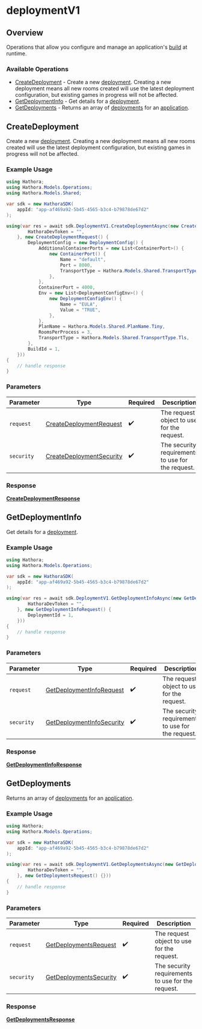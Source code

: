 # deploymentV1

## Overview

Operations that allow you configure and manage an application's [build](https://hathora.dev/docs/concepts/hathora-entities#build) at runtime.

### Available Operations

* [CreateDeployment](#createdeployment) - Create a new [deployment](https://hathora.dev/docs/concepts/hathora-entities#deployment). Creating a new deployment means all new rooms created will use the latest deployment configuration, but existing games in progress will not be affected.
* [GetDeploymentInfo](#getdeploymentinfo) - Get details for a [deployment](https://hathora.dev/docs/concepts/hathora-entities#deployment).
* [GetDeployments](#getdeployments) - Returns an array of [deployments](https://hathora.dev/docs/concepts/hathora-entities#deployment) for an [application](https://hathora.dev/docs/concepts/hathora-entities#application).

## CreateDeployment

Create a new [deployment](https://hathora.dev/docs/concepts/hathora-entities#deployment). Creating a new deployment means all new rooms created will use the latest deployment configuration, but existing games in progress will not be affected.

### Example Usage

```csharp
using Hathora;
using Hathora.Models.Operations;
using Hathora.Models.Shared;

var sdk = new HathoraSDK(
    appId: "app-af469a92-5b45-4565-b3c4-b79878de67d2"
);

using(var res = await sdk.DeploymentV1.CreateDeploymentAsync(new CreateDeploymentSecurity() {
        HathoraDevToken = "",
    }, new CreateDeploymentRequest() {
        DeploymentConfig = new DeploymentConfig() {
            AdditionalContainerPorts = new List<ContainerPort>() {
                new ContainerPort() {
                    Name = "default",
                    Port = 8000,
                    TransportType = Hathora.Models.Shared.TransportType.Udp,
                },
            },
            ContainerPort = 4000,
            Env = new List<DeploymentConfigEnv>() {
                new DeploymentConfigEnv() {
                    Name = "EULA",
                    Value = "TRUE",
                },
            },
            PlanName = Hathora.Models.Shared.PlanName.Tiny,
            RoomsPerProcess = 3,
            TransportType = Hathora.Models.Shared.TransportType.Tls,
        },
        BuildId = 1,
    }))
{
    // handle response
}
```

### Parameters

| Parameter                                                                       | Type                                                                            | Required                                                                        | Description                                                                     |
| ------------------------------------------------------------------------------- | ------------------------------------------------------------------------------- | ------------------------------------------------------------------------------- | ------------------------------------------------------------------------------- |
| `request`                                                                       | [CreateDeploymentRequest](../../models/operations/CreateDeploymentRequest.md)   | :heavy_check_mark:                                                              | The request object to use for the request.                                      |
| `security`                                                                      | [CreateDeploymentSecurity](../../models/operations/CreateDeploymentSecurity.md) | :heavy_check_mark:                                                              | The security requirements to use for the request.                               |


### Response

**[CreateDeploymentResponse](../../models/operations/CreateDeploymentResponse.md)**


## GetDeploymentInfo

Get details for a [deployment](https://hathora.dev/docs/concepts/hathora-entities#deployment).

### Example Usage

```csharp
using Hathora;
using Hathora.Models.Operations;

var sdk = new HathoraSDK(
    appId: "app-af469a92-5b45-4565-b3c4-b79878de67d2"
);

using(var res = await sdk.DeploymentV1.GetDeploymentInfoAsync(new GetDeploymentInfoSecurity() {
        HathoraDevToken = "",
    }, new GetDeploymentInfoRequest() {
        DeploymentId = 1,
    }))
{
    // handle response
}
```

### Parameters

| Parameter                                                                         | Type                                                                              | Required                                                                          | Description                                                                       |
| --------------------------------------------------------------------------------- | --------------------------------------------------------------------------------- | --------------------------------------------------------------------------------- | --------------------------------------------------------------------------------- |
| `request`                                                                         | [GetDeploymentInfoRequest](../../models/operations/GetDeploymentInfoRequest.md)   | :heavy_check_mark:                                                                | The request object to use for the request.                                        |
| `security`                                                                        | [GetDeploymentInfoSecurity](../../models/operations/GetDeploymentInfoSecurity.md) | :heavy_check_mark:                                                                | The security requirements to use for the request.                                 |


### Response

**[GetDeploymentInfoResponse](../../models/operations/GetDeploymentInfoResponse.md)**


## GetDeployments

Returns an array of [deployments](https://hathora.dev/docs/concepts/hathora-entities#deployment) for an [application](https://hathora.dev/docs/concepts/hathora-entities#application).

### Example Usage

```csharp
using Hathora;
using Hathora.Models.Operations;

var sdk = new HathoraSDK(
    appId: "app-af469a92-5b45-4565-b3c4-b79878de67d2"
);

using(var res = await sdk.DeploymentV1.GetDeploymentsAsync(new GetDeploymentsSecurity() {
        HathoraDevToken = "",
    }, new GetDeploymentsRequest() {}))
{
    // handle response
}
```

### Parameters

| Parameter                                                                   | Type                                                                        | Required                                                                    | Description                                                                 |
| --------------------------------------------------------------------------- | --------------------------------------------------------------------------- | --------------------------------------------------------------------------- | --------------------------------------------------------------------------- |
| `request`                                                                   | [GetDeploymentsRequest](../../models/operations/GetDeploymentsRequest.md)   | :heavy_check_mark:                                                          | The request object to use for the request.                                  |
| `security`                                                                  | [GetDeploymentsSecurity](../../models/operations/GetDeploymentsSecurity.md) | :heavy_check_mark:                                                          | The security requirements to use for the request.                           |


### Response

**[GetDeploymentsResponse](../../models/operations/GetDeploymentsResponse.md)**

